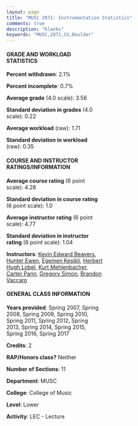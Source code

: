 ```yaml
---
layout: page
title: "MUSC 2071: Instrumentation Statistics"
comments: true
description: "blanks"
keywords: "MUSC,2071,CU,Boulder"
---
```

<head>
<script src="https://ajax.googleapis.com/ajax/libs/jquery/2.1.3/jquery.min.js"></script>
<script src="https://dl.dropboxusercontent.com/s/pc42nxpaw1ea4o9/highcharts.js?dl=0"></script>
<!-- <script src="../assets/js/highcharts.js"></script> -->
<style type="text/css">@font-face {
	font-family: "Bebas Neue";
	src: url(https://www.filehosting.org/file/details/544349/BebasNeue Regular.otf) format("opentype");
	}
	h1.Bebas { 
		font-family: "Bebas Neue", Verdana, Tahoma;
	}
</style>
</head>
<body>
	<div id="container" style="float: right; width: 45%; height: 88%; margin-left: 2.5%; margin-right: 2.5%;"></div>
	<script language="JavaScript">
		$(document).ready(function() {
		var chart = {type: 'column'};
		var title = {text: 'Grade Distribution'};
		var xAxis = {categories: ['A','B','C','D','F'],crosshair: true};
		var yAxis = {min: 0,title: {text: 'Percentage'}};
		var tooltip = {headerFormat: '<center><b><span style="font-size:20px">{point.key}</span></b></center>',
		               pointFormat: '<td style="padding:0"><b>{point.y:.1f}%</b></td>',
		               footerFormat: '</table>',shared: true,useHTML: true};
		var plotOptions = {column: {pointPadding: 0.0,borderWidth: 0}};  
		var credits = {enabled: false};var series= [{name: 'Percent',data: [64.47,28.97,5.48,1.07,0.0,]}];
		var json = {};
		json.chart = chart;
		json.title = title;
		json.tooltip = tooltip;
		json.xAxis = xAxis;
		json.yAxis = yAxis;  
		json.series = series;
		json.plotOptions = plotOptions;  
		json.credits = credits;
		$('#container').highcharts(json);
	});
	</script>
</body>
			   
#### GRADE AND WORKLOAD STATISTICS

**Percent withdrawn**: 2.1%

**Percent incomplete**: 0.7%

**Average grade** (4.0 scale): 3.56

**Standard deviation in grades** (4.0 scale): 0.22

**Average workload** (raw): 1.71

**Standard deviation in workload** (raw): 0.35

#### COURSE AND INSTRUCTOR RATINGS/INFORMATION

**Average course rating** (6 point scale): 4.28

**Standard deviation in course rating** (6 point scale): 1.0

**Average instructor rating** (6 point scale): 4.77

**Standard deviation in instructor rating** (6 point scale): 1.04

**Instructors**: <a href='../../instructors/Kevin_Edward_Beavers'>Kevin Edward Beavers</a>, <a href='../../instructors/Hunter_Ewen'>Hunter Ewen</a>, <a href='../../instructors/Egemen_Kesikli'>Egemen Kesikli</a>, <a href='../../instructors/Herbert_Hugh_Lobel'>Herbert Hugh Lobel</a>, <a href='../../instructors/Kurt_Mehlenbacher'>Kurt Mehlenbacher</a>, <a href='../../instructors/Carter_Pann'>Carter Pann</a>, <a href='../../instructors/Gregory_Simon'>Gregory Simon</a>, <a href='../../instructors/Brandon_Vaccaro'>Brandon Vaccaro</a>

#### GENERAL CLASS INFORMATION

**Years provided**: Spring 2007, Spring 2008, Spring 2009, Spring 2010, Spring 2011, Spring 2012, Spring 2013, Spring 2014, Spring 2015, Spring 2016, Spring 2017

**Credits**: 2

**RAP/Honors class?** Neither

**Number of Sections**: 11

**Department**: MUSC

**College**: College of Music

**Level**: Lower

**Activity**: LEC - Lecture

